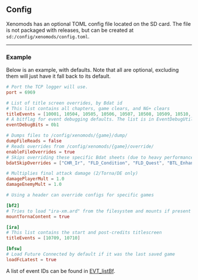 ## Config

Xenomods has an optional TOML config file located on the SD card. The file is not packaged with releases, but can be created at `sd:/config/xenomods/config.toml`.

---

### Example

Below is an example, with defaults. Note that all are optional, excluding them will just have it fall back to its default.

```toml
# Port the TCP logger will use.
port = 6969

# List of title screen overrides, by Bdat id
# This list contains all chapters, game clears, and NG+ clears
titleEvents = [10001, 10504, 10505, 10506, 10507, 10508, 10509, 10510, 10511, 10512, 10513, 10605, 10607, 10608, 10609]
# A bitflag for event debugging defaults. The list is in EventDebugUtils.cpp
eventDebugBits = 0b1

# Dumps files to /config/xenomods/{game}/dump/
dumpFileReads = false
# Reads overrides from /config/xenomods/{game}/override/
enableFileOverrides = true
# Skips overriding these specific Bdat sheets (due to heavy performance penalties)
bdatSkipOverrides = ["CHR_Ir", "FLD_Condition", "FLD_Quest", "BTL_Enhance", "BTL_Skill_Dr", "CHR_EnArrange"]

# Multiplies final attack damage (2/Torna/DE only)
damagePlayerMult = 1.0
damageEnemyMult = 1.0

# Using a header can override configs for specific games

[bf2]
# Tries to load "ira-xm.ard" from the filesystem and mounts if present
mountTornaContent = true

[ira]
# This list contains the start and post-credits titlescreen
titleEvents = [10709, 10710]

[bfsw]
# Load Future Connected by default if it was the last saved game
loadFcLatest = true
```

A list of event IDs can be found in [EVT_listBf](https://xenoblade.github.io/xb2/bdat/common/EVT_listBf.html).
